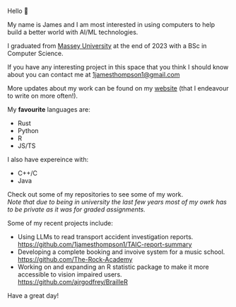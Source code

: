 Hello :wave:

My name is James and I am most interested in using computers to help build a better world with AI/ML technologies.

I graduated from [Massey University](https://www.massey.ac.nz/) at the end of 2023 with a BSc in Computer Science. 

If you have any interesting project in this space that you think I should know about you can contact me at 1jamesthompson1@gmail.com

More updates about my work can be found on my [website](https://1jamesthompson1.github.io/) (that I endeavour to write on more often!).

My **favourite** languages are:
- Rust
- Python
- R
- JS/TS

I also have expereince with:
- C++/C
- Java

Check out some of my repositories to see some of my work.  
_Note that due to being in university the last few years most of my owrk has to be private as it was for graded assignments._

Some of my recent projects include:
- Using LLMs to read transport accident investigation reports. https://github.com/1jamesthompson1/TAIC-report-summary
- Developing a complete booking and invoive system for a music school. https://github.com/The-Rock-Academy
- Working on and expanding an R statistic package to make it more accessible to vision impaired users. https://github.com/ajrgodfrey/BrailleR


Have a great day!
